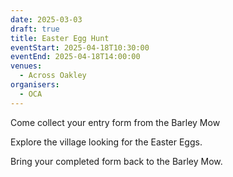 ```yaml
---
date: 2025-03-03
draft: true
title: Easter Egg Hunt
eventStart: 2025-04-18T10:30:00
eventEnd: 2025-04-18T14:00:00
venues:
  - Across Oakley
organisers:
  - OCA
---
```


Come collect your entry form from the Barley Mow

Explore the village looking for the Easter Eggs.

Bring your completed form back to the Barley Mow.
